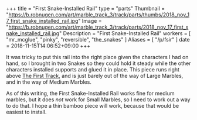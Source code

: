 +++
title = "First Snake-Installed Rail"
type = "parts"
Thumbnail = "https://b.robnugen.com/art/marble_track_3/track/parts/thumbs/2018_nov_17_first_snake_installed_rail.jpg"
Image = "https://b.robnugen.com/art/marble_track_3/track/parts/2018_nov_17_first_snake_installed_rail.jpg"
Description = "First Snake-Installed Rail"
workers = [
    "mr_mcglue",
    "pinky",
    "reversible",
    "the_snakes"
]
Aliases = [
    "/p/fsir"
]
date = 2018-11-15T14:06:52+09:00
+++

It was tricky to put this rail into the right place given the characters I had on hand, so I brought in two Snakes so they could hold it steady while the other characters installed supports and glued it in place.  This piece runs right above [The First Track](/parts/the_first_track/), and is just barely out of the way of Large Marbles, and in the way of Medium Marbles.

As of this writing, the First Snake-Installed Rail works fine for medium marbles, but it does *not* work for Small Marbles, so I need to work out a way to do that.  I hope a thin bamboo piece will work, because that would be easiest to install.
